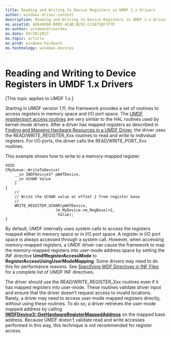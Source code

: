 ```yaml
---
title: Reading and Writing to Device Registers in UMDF 1.x Drivers
author: windows-driver-content
description: Reading and Writing to Device Registers in UMDF 1.x Drivers
ms.assetid: A0640E60-B0DF-4CAD-B292-CC1875EF7F7D
ms.author: windowsdriverdev
ms.date: 04/20/2017
ms.topic: article
ms.prod: windows-hardware
ms.technology: windows-devices
---
```


# Reading and Writing to Device Registers in UMDF 1.x Drivers


\[This topic applies to UMDF 1.*x*.\]

Starting in UMDF version 1.11, the framework provides a set of routines to access registers in memory space and I/O port space. The [UMDF register/port access routines](https://msdn.microsoft.com/library/windows/hardware/hh463975) are very similar to the HAL routines used by kernel-mode drivers. After a driver has mapped registers as described in [Finding and Mapping Hardware Resources in a UMDF Driver](https://msdn.microsoft.com/library/windows/hardware/hh439594), the driver uses the READ/WRITE\_REGISTER\_Xxx routines to read and write to individual registers. For I/O ports, the driver calls the READ/WRITE\_PORT\_Xxx routines.

This example shows how to write to a memory-mapped register.

```
VOID
CMyQueue::WriteToDevice(
    __in IWDFDevice3* pWdfDevice,
    __in UCHAR Value
    )
{
    //
    // Write the UCHAR value at offset 2 from register base
    //
    WRITE_REGISTER_UCHAR(pWdfDevice, 
                      (m_MyDevice->m_RegBase)+2, 
                       Value);
}
```

By default, UMDF internally uses system calls to access the registers mapped either in memory space or in I/O port space. A register in I/O port space is always accessed through a system call. However, when accessing memory-mapped registers, a UMDF driver can cause the framework to map the memory-mapped registers into user-mode address space by setting the INF directive **UmdfRegisterAccessMode** to **RegisterAccessUsingUserModeMapping**. Some drivers may need to do this for performance reasons. See [Specifying WDF Directives in INF Files](specifying-wdf-directives-in-inf-files.md) for a complete list of UMDF INF directives.

The driver should use the READ/WRITE\_REGISTER\_Xxx routines even if it has mapped registers into user-mode. These routines validate driver input and ensure that the driver doesn't request access to invalid locations. Rarely, a driver may need to access user-mode mapped registers directly, without using these routines. To do so, a driver retrieves the user-mode mapped address by calling [**IWDFDevice3::GetHardwareRegisterMappedAddress**](https://msdn.microsoft.com/library/windows/hardware/hh451219) on the mapped base address. Because UMDF doesn't validate read and write accesses performed in this way, this technique is not recommended for register access.

 

 





